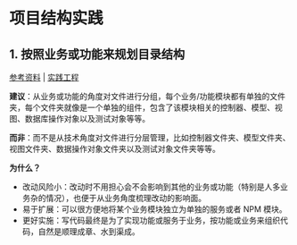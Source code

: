 # 项目结构实践<!-- omit in toc -->

## 1. 按照业务或功能来规划目录结构

[参考资料](https://github.com/goldbergyoni/nodebestpractices#1-project-structure-practices) | [实践工程](https://github.com/fooins/insbiz)

**建议**：从业务或功能的角度对文件进行分组，每个业务/功能模块都有单独的文件夹，每个文件夹就像是一个单独的组件，包含了该模块相关的控制器、模型、视图、数据库操作对象以及测试对象等等。

**而非**：而不是从技术角度对文件进行分层管理，比如控制器文件夹、模型文件夹、视图文件夹、数据操作对象文件夹以及测试对象文件夹等等。

**为什么？**

- 改动风险小：改动时不用担心会不会影响到其他的业务或功能（特别是人多业务杂的情况），也便于从业务角度梳理改动的影响面。
- 易于扩展：可以很方便地将某个业务模块独立为单独的服务或者 NPM 模块。
- 更好实施：写代码最终是为了实现功能或服务于业务，按功能或业务来组织代码，自然是顺理成章、水到渠成。
